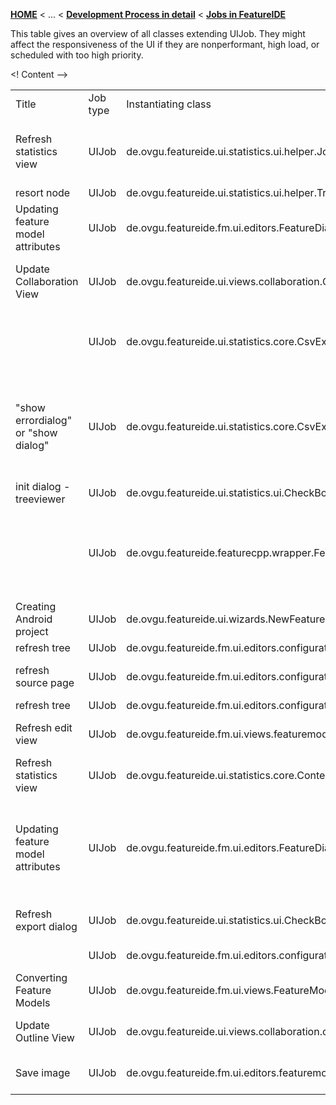 <!-- Breadcrumb -->
[**HOME**](https://github.com/FeatureIDE/FeatureIDE/wiki) < ... < [**Development Process in detail**](https://github.com/FeatureIDE/FeatureIDE/wiki/Development-Process-in-detail) < [**Jobs in FeatureIDE**](https://github.com/FeatureIDE/FeatureIDE/wiki/Jobs-in-FeatureIDE)

<!-- Introduction -->
This table gives an overview of all classes extending UIJob. They might affect the responsiveness of the UI if they are nonperformant, high load, or scheduled with too high priority.

<!-- Outline -->


<! Content -->

<table>
    <tr>
        <td>Title</td>
        <td>Job type</td>
        <td>Instantiating class</td>
        <td>Description</td>
    </tr>
    <tr>
        <td>Refresh statistics view</td>
        <td>UIJob</td>
		<td>de.ovgu.featureide.ui.statistics.ui.helper.JobDoneListener</td>
		<td>Displays feedback on Jobs scheduled by an IJobChangeEvent. Instantiated once to show the feedback and once to remove it.</td> 
    </tr>
	<tr>
        <td>resort node</td>
        <td>UIJob</td>
        <td>de.ovgu.featureide.ui.statistics.ui.helper.TreeClickListener)</td>
        <td>Refreshes the TreeViewer.</td>
    </tr>
	<tr>
        <td>Updating feature model attributes</td>
        <td>UIJob</td>
        <td>de.ovgu.featureide.fm.ui.editors.FeatureDiagramEditor</td>
        <td>Sets feature status and constraint attribute to "NORMAL" and refreshes the Viewers contents.</td>
    </tr>
	<tr>
        <td>Update Collaboration View</td>
        <td>UIJob</td>
        <td>de.ovgu.featureide.ui.views.collaboration.CollaborationView</td>
        <td>Sets viewer contents and refreshes them; Enables the toolbarAction and refreshes the search content.</td>
    </tr>
	<tr>
        <td></td>
        <td>UIJob</td>
        <td>de.ovgu.featureide.ui.statistics.core.CsvExporter</td>
        <td>Displays the Dialog for the CSVExport. Its JobChangeListeners done() method starts the export for a non null return value.</td>
    </tr>
	<tr>
        <td>"show errordialog" or "show dialog"</td>
        <td>UIJob</td>
        <td>de.ovgu.featureide.ui.statistics.core.CsvExporter</td>
        <td>Opens a MessageDialog that reports the successful export being done, if it was successful. Otherwise the MessageDialog reports, that the file could not be accessed and prompts, if it should try again.</td>
    </tr>
	<tr>
        <td>init dialog - treeviewer</td>
        <td>UIJob</td>
        <td>de.ovgu.featureide.ui.statistics.ui.CheckBoxTreeViewDialog</td>
        <td>Sets the viewers content and refreshes it.</td>
    </tr>	
	<tr>
        <td></td>
        <td>UIJob</td>
        <td>de.ovgu.featureide.featurecpp.wrapper.FeatureCppWrapper</td>
        <td>Displays a MessageBox if FeatureC++ could not be executed because of insufficient permissions. It is instantiated in the deprecated private method openMessageBox.  </td>
    </tr>	
	<tr>
        <td>Creating Android project</td>
        <td>UIJob</td>
        <td>de.ovgu.featureide.ui.wizards.NewFeatureProjectWizard</td>
        <td>Creates an android project by calling the wizardExtensions performBeforeFinish() method.</td>
	</tr>
	<tr>
        <td>refresh tree</td>
        <td>UIJob</td>
        <td>de.ovgu.featureide.fm.ui.editors.configuration.AdvancedConfigurationPage</td>
        <td></td>
	</tr>
	<tr>
        <td>refresh source page</td>
        <td>UIJob</td>
        <td>de.ovgu.featureide.fm.ui.editors.configuration.ConfigurationEditor</td>
        <td>Refreshes the TextEditorPage by calling its propertyChange() method with null parameter.</td>
	</tr>
	<tr>
        <td>refresh tree</td>
        <td>UIJob</td>
        <td>de.ovgu.featureide.fm.ui.editors.configuration.ConfigurationPage</td>
        <td></td>
	</tr>
	<tr>
        <td>Refresh edit view</td>
        <td>UIJob</td>
        <td>de.ovgu.featureide.fm.ui.views.featuremodeleditview.ViewContentProvider</td>
        <td>calls the TreeViewers refresh() method, unless the TreeViewer is disposed</td>
	</tr>
	<tr>
        <td>Refresh statistics view</td>
        <td>UIJob</td>
        <td>de.ovgu.featureide.ui.statistics.core.ContentProvider</td>
        <td>calls the TreeViewers refresh() method, unless the TreeViewer is disposed</td>
	</tr>
	<tr>
        <td>Updating feature model attributes</td>
        <td>UIJob</td>
        <td>de.ovgu.featureide.fm.ui.editors.FeatureDiagramEditor</td>
        <td>Mind that there are two methods in the class, which create this job, although both seem to do the same. One is created by the StoppableJob "Analyze feature model", the other one by the private method refreshGraphics()</td>
	</tr>
	<tr>
        <td>Refresh export dialog</td>
        <td>UIJob</td>
        <td>de.ovgu.featureide.ui.statistics.ui.CheckBoxListener</td>
        <td>calls the CheckboxTreeViewers refresh() method</td>
	</tr>
	<tr>
        <td></td>
        <td>UIJob</td>
        <td>de.ovgu.featureide.fm.ui.editors.configuration.ConfigurationPage</td>
        <td>Sets color and font of a TreeItem</td>
	</tr>
	<tr>
        <td>Converting Feature Models</td>
        <td>UIJob</td>
        <td>de.ovgu.featureide.fm.ui.views.FeatureModelEditView</td>
        <td>calls method convertModelToBitmapTest(..)</td>
	</tr>
	<tr>
        <td>Update Outline View</td>
        <td>UIJob</td>
        <td>de.ovgu.featureide.ui.views.collaboration.outline.Outline</td>
        <td>sets and updates various fields of the TreeViewer depending on its status</td>
	</tr>
	<tr>
        <td>Save image</td>
        <td>UIJob</td>
        <td>de.ovgu.featureide.fm.ui.editors.featuremodel.GEFImageWriter</td>
        <td>Saves the GEF editors content in a bitmap by calling saveEditorContentsAsImage(..)</td>
	</tr>
</table>
